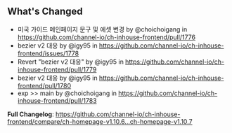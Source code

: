 ## What's Changed
* 미국 가이드 메인페이지 문구 및 에셋 변경 by @choichoigang in https://github.com/channel-io/ch-inhouse-frontend/pull/1776
* bezier v2 대응 by @igy95 in https://github.com/channel-io/ch-inhouse-frontend/issues/1778
* Revert "bezier v2 대응" by @igy95 in https://github.com/channel-io/ch-inhouse-frontend/pull/1779
* bezier v2 대응 by @igy95 in https://github.com/channel-io/ch-inhouse-frontend/pull/1780
* exp >> main by @choichoigang in https://github.com/channel-io/ch-inhouse-frontend/pull/1783


**Full Changelog**: https://github.com/channel-io/ch-inhouse-frontend/compare/ch-homepage-v1.10.6...ch-homepage-v1.10.7
